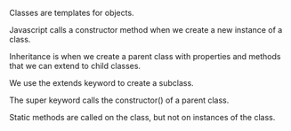 Classes are templates for objects.

Javascript calls a constructor method when we create a new instance of a class.

Inheritance is when we create a parent class with properties and methods that we can extend to child classes.

We use the extends keyword to create a subclass.

The super keyword calls the constructor() of a parent class.

Static methods are called on the class, but not on instances of the class.